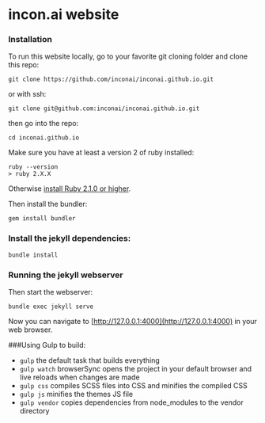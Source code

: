 # incon.ai website


### Installation
To run this website locally, go to your favorite git cloning folder and clone this repo:

```
git clone https://github.com/inconai/inconai.github.io.git
```
or with ssh:
```
git clone git@github.com:inconai/inconai.github.io.git
```

then go into the repo:
```
cd inconai.github.io
```
Make sure you have at least a version 2 of ruby installed:
```
ruby --version
> ruby 2.X.X
```
Otherwise [install Ruby 2.1.0 or higher](https://www.ruby-lang.org/en/downloads/).

Then install the bundler:
```
gem install bundler
```

### Install the jekyll dependencies:
```
bundle install
```

### Running the jekyll webserver

Then start the webserver:
```
bundle exec jekyll serve
```
Now you can navigate to [http://127.0.0.1:4000](http://127.0.0.1:4000) in your web browser.


###Using Gulp to build:

- `gulp` the default task that builds everything
- `gulp watch` browserSync opens the project in your default browser and live reloads when changes are made
- `gulp css` compiles SCSS files into CSS and minifies the compiled CSS
- `gulp js` minifies the themes JS file
- `gulp vendor` copies dependencies from node_modules to the vendor directory
